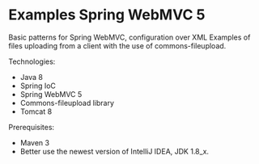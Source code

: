 # Examples Spring WebMVC 5

Basic patterns for Spring WebMVC, configuration over XML
Examples of files uploading from a client with the use of commons-fileupload.

Technologies:
- Java 8
- Spring IoC
- Spring WebMVC 5
- Commons-fileupload library
- Tomcat 8

Prerequisites:
- Maven 3
- Better use the newest version of IntelliJ IDEA, JDK 1.8_x.